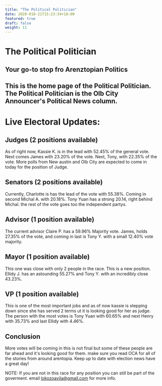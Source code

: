```yaml
---
title: "The Political Politician"
date: 2020-010-21T15:23:34+10:00
featured: true
draft: false
weight: 11
---
```



# The Political Politician
## Your go-to stop fro Arenztopian Politics

## This is the home page of the Political Politician. The Political Politician is the Olb City Announcer's Political News column.



# Live Electoral Updates:

## Judges (2 positions available)
As of right now, Kassie K. is in the lead with 52.45% of the general vote. Next comes James with 23.20% of the vote. Next, Tony, with 22.35% of the vote. More polls from New austin and Olb City are expected to come in today for the position of Judge.

## Senators (2 positions available)
Currently, Charlotte is has the lead of the vote with 55.38%. Coming in second Michal A. with 20.18%. Tony Yuan has a strong 20.14, right behind Michal. the rest of the vote goes too the independent partys.

## Advisor (1 position available)
The current advisor Claire P. has a 59.96% Majority vote. James, holds 27.35% of the vote, and coming in last is Tony Y. with a small 12.40% vote majority.

## Mayor (1 position available)
This one was close with only 2 people in the race. This is a new position. Ellidy J. has an astounding 55.27% and Tony Y. with an incredibly close 43.23%.

## VP (1 position available)
This is one of the most important jobs and as of now kassie is stepping down since she has served 2 terms ut it is looking good for her as judge. The person with the most votes is Tony Yuan with 60.65% and next Henry with 35.73% and last Ellidy with 4.46%.

## Conclusion

More votes will be coming in this is not final but some of these people are far ahead and it's looking good for them. make sure you read OCA for all of the stories from around arentopia. Keep up to date with election news have a great day!

NOTE: If you are not in this race for any position you can still be part of the goverment. email lokozoavila@gmail.com for more info.


